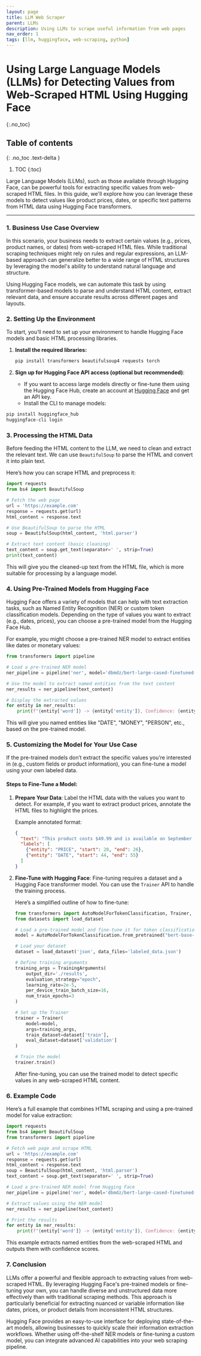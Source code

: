```yaml
---
layout: page
title: LLM Web Scraper
parent: LLMs
description: Using LLMs to scrape useful information from web pages
nav_order: 1
tags: [llm, huggingface, web-scraping, python]
---
```


# Using Large Language Models (LLMs) for Detecting Values from Web-Scraped HTML Using Hugging Face
{:.no_toc}

## Table of contents
{: .no_toc .text-delta }

1. TOC
{:toc}

Large Language Models (LLMs), such as those available through Hugging Face, can be powerful tools for extracting specific values from web-scraped HTML files. In this guide, we'll explore how you can leverage these models to detect values like product prices, dates, or specific text patterns from HTML data using Hugging Face transformers.

---

### 1. Business Use Case Overview

In this scenario, your business needs to extract certain values (e.g., prices, product names, or dates) from web-scraped HTML files. While traditional scraping techniques might rely on rules and regular expressions, an LLM-based approach can generalize better to a wide range of HTML structures by leveraging the model's ability to understand natural language and structure.

Using Hugging Face models, we can automate this task by using transformer-based models to parse and understand HTML content, extract relevant data, and ensure accurate results across different pages and layouts.

### 2. Setting Up the Environment

To start, you’ll need to set up your environment to handle Hugging Face models and basic HTML processing libraries.

1. **Install the required libraries:**

   ```bash
   pip install transformers beautifulsoup4 requests torch
   ```

2. **Sign up for Hugging Face API access (optional but recommended)**:

   - If you want to access large models directly or fine-tune them using the Hugging Face Hub, create an account at [Hugging Face](https://huggingface.co/) and get an API key.
   - Install the CLI to manage models:

```bash
pip install huggingface_hub
huggingface-cli login
```

### 3. Processing the HTML Data

Before feeding the HTML content to the LLM, we need to clean and extract the relevant text. We can use `BeautifulSoup` to parse the HTML and convert it into plain text.

Here’s how you can scrape HTML and preprocess it:

```python
import requests
from bs4 import BeautifulSoup

# Fetch the web page
url = 'https://example.com'
response = requests.get(url)
html_content = response.text

# Use BeautifulSoup to parse the HTML
soup = BeautifulSoup(html_content, 'html.parser')

# Extract text content (basic cleaning)
text_content = soup.get_text(separator=' ', strip=True)
print(text_content)
```

This will give you the cleaned-up text from the HTML file, which is more suitable for processing by a language model.

### 4. Using Pre-Trained Models from Hugging Face

Hugging Face offers a variety of models that can help with text extraction tasks, such as Named Entity Recognition (NER) or custom token classification models. Depending on the type of values you want to extract (e.g., dates, prices), you can choose a pre-trained model from the Hugging Face Hub.

For example, you might choose a pre-trained NER model to extract entities like dates or monetary values:

```python
from transformers import pipeline

# Load a pre-trained NER model
ner_pipeline = pipeline('ner', model='dbmdz/bert-large-cased-finetuned-conll03-english')

# Use the model to extract named entities from the text content
ner_results = ner_pipeline(text_content)

# Display the extracted values
for entity in ner_results:
	print(f"{entity['word']} -> {entity['entity']}, Confidence: {entity['score']:.2f}")
```

This will give you named entities like "DATE", "MONEY", "PERSON", etc., based on the pre-trained model.

### 5. Customizing the Model for Your Use Case

If the pre-trained models don’t extract the specific values you’re interested in (e.g., custom fields or product information), you can fine-tune a model using your own labeled data.

#### Steps to Fine-Tune a Model:

1. **Prepare Your Data**: 
   Label the HTML data with the values you want to detect. For example, if you want to extract product prices, annotate the HTML files to highlight the prices.

   Example annotated format:
   ```json
   {
     "text": "This product costs $49.99 and is available on September 23.",
     "labels": [
       {"entity": "PRICE", "start": 20, "end": 26},
       {"entity": "DATE", "start": 44, "end": 55}
     ]
   }
   ```

2. **Fine-Tune with Hugging Face**: 
   Fine-tuning requires a dataset and a Hugging Face transformer model. You can use the `Trainer` API to handle the training process.

   Here’s a simplified outline of how to fine-tune:

   ```python
   from transformers import AutoModelForTokenClassification, Trainer, TrainingArguments
   from datasets import load_dataset

   # Load a pre-trained model and fine-tune it for token classification
   model = AutoModelForTokenClassification.from_pretrained("bert-base-cased", num_labels=2)

   # Load your dataset
   dataset = load_dataset('json', data_files='labeled_data.json')

   # Define training arguments
   training_args = TrainingArguments(
       output_dir='./results', 
       evaluation_strategy="epoch",
       learning_rate=2e-5,
       per_device_train_batch_size=16,
       num_train_epochs=3
   )

   # Set up the Trainer
   trainer = Trainer(
       model=model,
       args=training_args,
       train_dataset=dataset['train'],
       eval_dataset=dataset['validation']
   )

   # Train the model
   trainer.train()
   ```

   After fine-tuning, you can use the trained model to detect specific values in any web-scraped HTML content.

### 6. Example Code

Here’s a full example that combines HTML scraping and using a pre-trained model for value extraction:

```python
import requests
from bs4 import BeautifulSoup
from transformers import pipeline

# Fetch web page and scrape HTML
url = 'https://example.com'
response = requests.get(url)
html_content = response.text
soup = BeautifulSoup(html_content, 'html.parser')
text_content = soup.get_text(separator=' ', strip=True)

# Load a pre-trained NER model from Hugging Face
ner_pipeline = pipeline('ner', model='dbmdz/bert-large-cased-finetuned-conll03-english')

# Extract values using the NER model
ner_results = ner_pipeline(text_content)

# Print the results
for entity in ner_results:
    print(f"{entity['word']} -> {entity['entity']}, Confidence: {entity['score']:.2f}")
```

This example extracts named entities from the web-scraped HTML and outputs them with confidence scores.

### 7. Conclusion

LLMs offer a powerful and flexible approach to extracting values from web-scraped HTML. By leveraging Hugging Face's pre-trained models or fine-tuning your own, you can handle diverse and unstructured data more effectively than with traditional scraping methods. This approach is particularly beneficial for extracting nuanced or variable information like dates, prices, or product details from inconsistent HTML structures.

Hugging Face provides an easy-to-use interface for deploying state-of-the-art models, allowing businesses to quickly scale their information extraction workflows. Whether using off-the-shelf NER models or fine-tuning a custom model, you can integrate advanced AI capabilities into your web scraping pipeline.